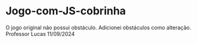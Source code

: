 # Jogo-com-JS-cobrinha

O jogo original não possui obstáculo. Adicionei obstáculos como alteração.
Professor Lucas
11/09/2024
